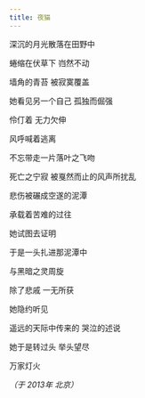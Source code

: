 ```yaml
---
title: 夜猫
---
```


深沉的月光散落在田野中

蜷缩在伏草下  岿然不动

墙角的青苔  被寂寞覆盖

她看见另一个自己  孤独而倔强

伶仃着  无力欠伸

风呼喊着逃离

不忘带走一片落叶之飞吻

死亡之宁寂
被戛然而止的风声所扰乱

悲伤被碾成空遂的泥潭

承载着苦难的过往

她试图去证明

于是一头扎进那泥潭中

与黑暗之灵周旋

除了悲戚  一无所获

她隐约听见

遥远的天际中传来的  哭泣的述说

她于是转过头  举头望尽

万家灯火

*（于 2013年 北京）*
